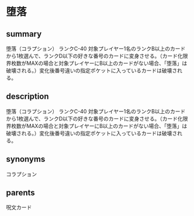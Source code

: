 # 堕落

## summary
堕落（コラプション）
ランクC-40
対象プレイヤー1名のランクB以上のカードから1枚選んで、ランクD以下の好きな番号のカードに変身させる。（カード化限界枚数がMAXの場合と対象プレイヤーにB以上のカードがない場合、「堕落」は破壊される。）変化後番号違いの指定ポケットに入っているカードは破壊される。
## description
堕落（コラプション）
ランクC-40
対象プレイヤー1名のランクB以上のカードから1枚選んで、ランクD以下の好きな番号のカードに変身させる。（カード化限界枚数がMAXの場合と対象プレイヤーにB以上のカードがない場合、「堕落」は破壊される。）変化後番号違いの指定ポケットに入っているカードは破壊される。
## synonyms
コラプション
## parents
呪文カード
